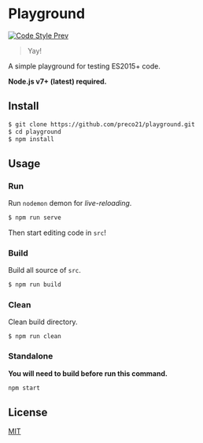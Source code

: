 # Playground

[![Code Style Prev](https://img.shields.io/badge/code%20style-prev-32c8fc.svg?style=flat-square)](https://github.com/preco21/eslint-config-prev)

> Yay!

A simple playground for testing ES2015+ code.

**Node.js v7+ (latest) required.**

## Install

```bash
$ git clone https://github.com/preco21/playground.git
$ cd playground
$ npm install
```

## Usage

### Run

Run `nodemon` demon for _live-reloading_.

```bash
$ npm run serve
```

Then start editing code in `src`!

### Build

Build all source of `src`.

```bash
$ npm run build
```

### Clean

Clean build directory.

```base
$ npm run clean
```

### Standalone

**You will need to build before run this command.**

```bash
npm start
```

## License

[MIT](https://preco.mit-license.org/)
